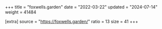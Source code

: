 +++
title = "foxwells.garden"
date = "2022-03-22"
updated = "2024-07-14"
weight = 41484

[extra]
source = "https://foxwells.garden/"
ratio = 13
size = 41
+++
